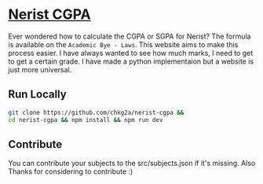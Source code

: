 # [Nerist CGPA](https://nerist-cgpa.netlify.app/)

Ever wondered how to calculate the CGPA or SGPA for Nerist? The formula is available on the `Academic Bye - Laws`. This website aims to make this process easier. I have always wanted to see how much marks, I need to get to get a certain grade. I have made a python implementaion but a website is just more universal.

## Run Locally

```bash
git clone https://github.com/chkg2a/nerist-cgpa &&
cd nerist-cgpa && npm install && npm run dev

```
## Contribute

You can contribute your subjects to the src/subjects.json if it's missing. Also Thanks for considering to contribute :)
